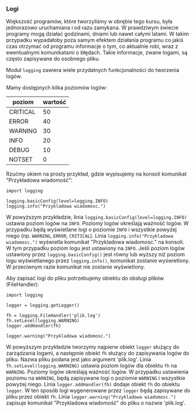 
### Logi

Większość programów, które tworzyliśmy w obrębie tego kursu, była jednorazowo uruchamiana i od razu zamykana. W prawdziwym świecie programy mogą działać godzinami, dniami lub nawet całymi latami. W takim przypadku wypadałoby poza samym efektem działania programu co jakiś czas otrzymać od programu informacje o tym, co aktualnie robi, wraz z ewentualnymi komunikatami o błędach. Takie informacje, zwane logami, są często zapisywane do osobnego pliku.

Moduł `logging` zawiera wiele przydatnych funkcjonalności do tworzenia logów.

Mamy dostępnych kilka poziomów logów:

| poziom | wartość |
| ------ | ------- | 
| CRITICAL | 50 | 
| ERROR | 40 | 
| WARNING | 30 | 
| INFO | 20 | 
| DEBUG | 10 | 
| NOTSET | 0 | 

Rzućmy okiem na prosty przykład, gdzie wypisujemy na konsoli komunikat "Przykładowa wiadomość":

    import logging

    logging.basicConfig(level=logging.INFO)
    logging.info("Przykladowa wiadomosc.")

W powyższym przykładzie, linia `logging.basicConfig(level=logging.INFO)` ustawia poziom logów na `INFO`. Poziomy logów określają ważność logów. W przypadku będą wyświetlane logi o poziomie `INFO` i wszystkie powyżej niego (np. `WARNING`, `ERROR`, `CRITICAL`). Linia `logging.info("Przykladowa wiadomosc.")` wyświetla komunikat "Przykladowa wiadomosc." na konsoli. W tym przypadku poziom logu jest ustawiony na `INFO`. Jeśli poziom logów ustawiony przez `logging.basicConfig()` jest równy lub wyższy niż poziom logu wyświetlanego przez `logging.info()`, komunikat zostanie wyświetlony. W przeciwnym razie komunikat nie zostanie wyświetlony.

Aby zapisać logi do pliku potrzebujemy obiektu do obsługi plików (FileHandler):

    import logging

    logger = logging.getLogger()

    fh = logging.FileHandler('plik.log')
    fh.setLevel(logging.WARNING)
    logger.addHandler(fh)

    logger.warning("Przykladowa wiadomosc.")

W powyższym przykładzie tworzymy najpierw obiekt `logger` służący do zarządzania logami, a następnie obiekt `fh` służący do zapisywania logów do pliku. Nazwa pliku podana jest jako argument 'plik.log'. Linia `fh.setLevel(logging.WARNING)` ustawia poziom logów dla obiektu `fh` na `WARNING`. Poziomy logów określają ważność logów. W przypadku ustawienia poziomu na `WARNING`, będą zapisywane logi o poziomie `WARNING` i wszystkie powyżej niego. Linia `logger.addHandler(fh)` dodaje obiekt `fh` do obiektu `logger`. W ten sposób logi wygenerowane przez `logger` będą zapisywane do pliku przez obiekt `fh`. Linia `logger.warning("Przykladowa wiadomosc.")` zapisuje komunikat "Przykladowa wiadomość" do pliku o nazwie 'plik.log'. 
